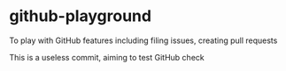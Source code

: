 # github-playground
To play with GitHub features including filing issues, creating pull requests

This is a useless commit, aiming to test GitHub check
